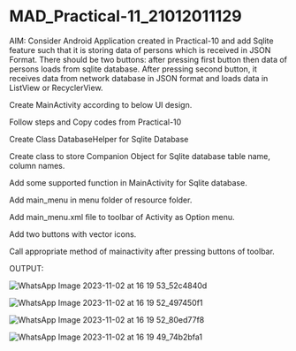 # MAD_Practical-11_21012011129

AIM: Consider Android Application created in Practical-10 and add Sqlite feature such that it is storing data of persons which is received in JSON Format. There should be two buttons: after pressing first button then data of persons loads from sqlite database. After pressing second button, it receives data from network database in JSON format and loads data in ListView or RecyclerView.

Create MainActivity according to below UI design.

Follow steps and Copy codes from Practical-10

Create Class DatabaseHelper for Sqlite Database

Create class to store Companion Object for Sqlite database table name, column names.

Add some supported function in MainActivity for Sqlite database.

Add main_menu in menu folder of resource folder.

Add main_menu.xml file to toolbar of Activity as Option menu.

Add two buttons with vector icons.

Call appropriate method of mainactivity after pressing buttons of toolbar.

OUTPUT:

![WhatsApp Image 2023-11-02 at 16 19 53_52c4840d](https://github.com/rathodyuvraj2/Mad_practical_11_21012011129/assets/124398921/2afa6922-32e3-4927-8ddb-ca0f51c24681)

![WhatsApp Image 2023-11-02 at 16 19 52_497450f1](https://github.com/rathodyuvraj2/Mad_practical_11_21012011129/assets/124398921/235ff225-f6a9-4137-995a-42cf730f44f5)

![WhatsApp Image 2023-11-02 at 16 19 52_80ed77f8](https://github.com/rathodyuvraj2/Mad_practical_11_21012011129/assets/124398921/95206ab6-20ee-4140-b462-a225b87ffa2c)

![WhatsApp Image 2023-11-02 at 16 19 49_74b2bfa1](https://github.com/rathodyuvraj2/Mad_practical_11_21012011129/assets/124398921/4b7df2d7-0aa7-4a87-b4a1-56422245ae3e)





